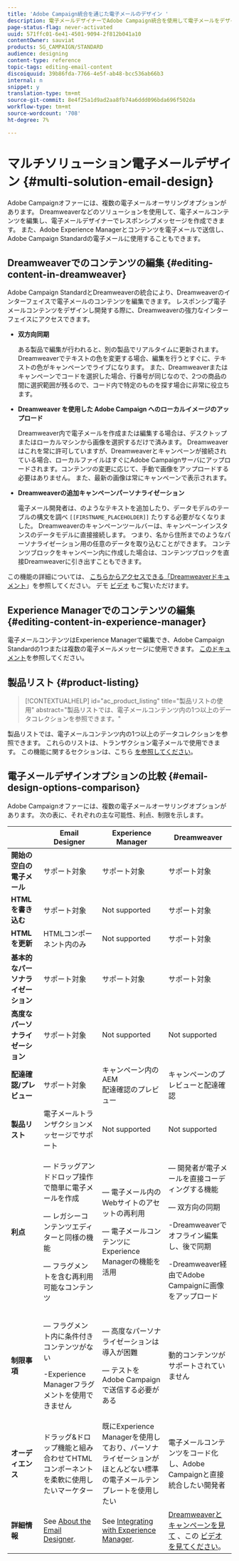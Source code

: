 ```yaml
---
title: 'Adobe Campaign統合を通じた電子メールのデザイン '
description: 電子メールデザイナーでAdobe Campaign統合を使用して電子メールをデザインする方法を確認します。
page-status-flag: never-activated
uuid: 571ffc01-6e41-4501-9094-2f812b041a10
contentOwner: sauviat
products: SG_CAMPAIGN/STANDARD
audience: designing
content-type: reference
topic-tags: editing-email-content
discoiquuid: 39b86fda-7766-4e5f-ab48-bcc536ab66b3
internal: n
snippet: y
translation-type: tm+mt
source-git-commit: 8e4f25a1d9ad2aa8fb74a6ddd096bda696f502da
workflow-type: tm+mt
source-wordcount: '708'
ht-degree: 7%

---
```



# マルチソリューション電子メールデザイン {#multi-solution-email-design}

Adobe Campaignオファーには、複数の電子メールオーサリングオプションがあります。 Dreamweaverなどのソリューションを使用して、電子メールコンテンツを編集し、電子メールデザイナーでレスポンシブメッセージを作成できます。 また、Adobe Experience Managerとコンテンツを電子メールで送信し、Adobe Campaign Standardの電子メールに使用することもできます。

## Dreamweaverでのコンテンツの編集 {#editing-content-in-dreamweaver}

Adobe Campaign StandardとDreamweaverの統合により、Dreamweaverのインターフェイスで電子メールのコンテンツを編集できます。 レスポンシブ電子メールコンテンツをデザインし開発する際に、Dreamweaverの強力なインターフェイスにアクセスできます。

* **双方向同期**

   ある製品で編集が行われると、別の製品でリアルタイムに更新されます。 Dreamweaverでテキストの色を変更する場合、編集を行うとすぐに、テキストの色がキャンペーンでライブになります。 また、Dreamweaverまたはキャンペーンでコードを選択した場合、行番号が同じなので、2つの商品の間に選択範囲が残るので、コード内で特定のものを探す場合に非常に役立ちます。

* **Dreamweaver を使用した Adobe Campaign へのローカルイメージのアップロード**

   Dreamweaver内で電子メールを作成または編集する場合は、デスクトップまたはローカルマシンから画像を選択するだけで済みます。 Dreamweaverはこれを常に許可していますが、Dreamweaverとキャンペーンが接続されている場合、ローカルファイルはすぐにAdobe Campaignサーバにアップロードされます。コンテンツの変更に応じて、手動で画像をアップロードする必要はありません。 また、最新の画像は常にキャンペーンで表示されます。

* **Dreamweaverの追加キャンペーンパーソナライゼーション**

   電子メール開発者は、のようなテキストを追加したり、データモデルのテーブルの構文を調べ `[[FIRSTNAME_PLACEHOLDER]]` たりする必要がなくなりました。 Dreamweaverのキャンペーンツールバーは、キャンペーンインスタンスのデータモデルに直接接続します。 つまり、名から住所までのようなパーソナライゼーション用の任意のデータを取り込むことができます。 コンテンツブロックをキャンペーン内に作成した場合は、コンテンツブロックを直接Dreamweaverに引き出すこともできます。

この機能の詳細については、 [こちらからアクセスできる「Dreamweaverドキュメント](https://helpx.adobe.com/jp/dreamweaver/using/working-with-dreamweaver-and-campaign.html)」を参照してください。 デモ [ビデオ](https://docs.adobe.com/content/help/ja-JP/campaign-standard-learn/tutorials/designing-content/email-designer/dreamweaver-integration.translate.html) もご覧いただけます。

## Experience Managerでのコンテンツの編集 {#editing-content-in-experience-manager}

電子メールコンテンツはExperience Managerで編集でき、Adobe Campaign Standardの1つまたは複数の電子メールメッセージに使用できます。 [このドキュメント](../../integrating/using/integrating-with-experience-manager.md)を参照してください。

## 製品リスト {#product-listing}

>[!CONTEXTUALHELP]
>id="ac_product_listing"
>title="製品リストの使用"
>abstract="製品リストでは、電子メールコンテンツ内の1つ以上のデータコレクションを参照できます。"

製品リストでは、電子メールコンテンツ内の1つ以上のデータコレクションを参照できます。 これらのリストは、トランザクション電子メールで使用できます。 この機能に関するセクションは、こちら [を参照してください](../../channels/using/event-transactional-messages.md#using-product-listings-in-a-transactional-message)。

## 電子メールデザインオプションの比較 {#email-design-options-comparison}

Adobe Campaignオファーには、複数の電子メールオーサリングオプションがあります。 次の表に、それぞれの主な可能性、利点、制限を示します。

<table> 
 <thead> 
  <tr> 
   <th> </th> 
   <th> Email Designer <br /> </th> 
   <th> Experience Manager<br /> </th> 
   <th> Dreamweaver<br /> </th> 
  </tr> 
 </thead> 
 <tbody> 
  <tr> 
   <td> <strong>開始の空白の電子メール</strong><br /> </td> 
   <td> サポート対象<br /> </td> 
   <td> サポート対象<br /> </td> 
   <td> サポート対象<br /> </td> 
  </tr> 
  <tr> 
   <td> <strong>HTMLを書き込む</strong><br /> </td> 
   <td> サポート対象<br /> </td> 
   <td> Not supported<br /> </td> 
   <td> サポート対象<br /> </td> 
  </tr> 
  <tr> 
   <td> <strong>HTMLを更新</strong><br /> </td> 
   <td> HTMLコンポーネント内のみ<br /> </td> 
   <td> Not supported<br /> </td> 
   <td> サポート対象<br /> </td> 
  </tr> 
  <tr> 
   <td> <strong>基本的なパーソナライゼーション</strong><br /> </td> 
   <td> サポート対象<br /> </td> 
   <td> サポート対象<br /> </td> 
   <td> サポート対象<br /> </td> 
  </tr> 
  <tr> 
   <td> <strong>高度なパーソナライゼーション</strong><br /> </td> 
   <td> サポート対象<br /> </td> 
   <td> Not supported<br /> </td> 
   <td> Not supported<br /> </td> 
  </tr> 
  <tr> 
   <td> <strong>配達確認/プレビュー</strong><br /> </td> 
   <td> サポート対象<br /> </td> 
   <td> キャンペーン内のAEM<br /> 配達確認のプレビュー<br /> </td> 
   <td> キャンペーンのプレビューと配達確認<br /> </td> 
  </tr> 
  <tr> 
   <td> <strong>製品リスト</strong><br /> </td> 
   <td> 電子メールトランザクションメッセージでサポート<br /> </td> 
   <td> Not supported<br /> </td> 
   <td> Not supported<br /> </td> 
  </tr> 
  <tr> 
   <td> <strong>利点</strong><br /> </td> 
   <td> 
     <p> — ドラッグアンドドロップ操作で簡単に電子メールを作成</p>
     <p> — レガシーコンテンツエディターと同様の機能</p>
     <p> — フラグメントを含む再利用可能なコンテンツ</p>
  </td> 
   <td> 
     <p> — 電子メール内のWebサイトのアセットの再利用</p>
     <p> — 電子メールコンテンツにExperience Managerの機能を活用</p>
    </td> 
   <td> 
    <p> — 開発者が電子メールを直接コーディングする機能</p>
    <p> — 双方向の同期</p>
    <p>-Dreamweaverでオフライン編集し、後で同期</p>
    <p>-Dreamweaver経由でAdobe Campaignに画像をアップロード</p>
  </td> 
  </tr> 
  <tr> 
   <td> <strong>制限事項</strong><br /> </td> 
   <td> 
     <p> — フラグメント内に条件付きコンテンツがない</p>
     <p>-Experience Managerフラグメントを使用できません</p>
  </td> 
   <td> 
     <p> — 高度なパーソナライゼーションは導入が困難</p>
     <p> — テストをAdobe Campaignで送信する必要がある</p>
  </td> 
   <td> 動的コンテンツがサポートされていません<br /> </td> 
  </tr> 
  <tr> 
   <td> <strong>オーディエンス</strong><br /> </td> 
   <td> ドラッグ&amp;ドロップ機能と組み合わせてHTMLコンポーネントを柔軟に使用したいマーケター<br /> </td> 
   <td> 既にExperience Managerを使用しており、パーソナライゼーションがほとんどない標準の電子メールテンプレートを使用したい<br /> </td> 
   <td> 電子メールコンテンツをコード化し、Adobe Campaignと直接統合したい開発者<br /> </td> 
  </tr> 
  <tr> 
   <td> <strong>詳細情報</strong><br /> </td> 
   <td> See <a href="../../designing/using/designing-content-in-adobe-campaign.md">About the Email Designer</a>.<br /> </td> 
   <td> See <a href="../../integrating/using/integrating-with-experience-manager.md">Integrating with Experience Manager</a>.<br /> </td> 
   <td> <a href="https://helpx.adobe.com/jp/dreamweaver/using/working-with-dreamweaver-and-campaign.html">Dreamweaverとキャンペーンを見て</a> 、この <a href="https://docs.adobe.com/content/help/ja-JP/campaign-standard-learn/tutorials/designing-content/email-designer/dreamweaver-integration.translate.html">ビデオを見てください</a>。<br /> </td> 
  </tr> 
 </tbody> 
</table>
